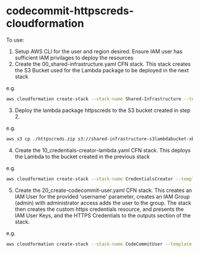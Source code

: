 # codecommit-httpscreds-cloudformation

To use:
1. Setup AWS CLI for the user and region desired. Ensure IAM user has sufficient IAM privilages to deploy the resources
2. Create the 00_shared-infrastructure.yaml CFN stack. This stack creates the S3 Bucket used for the Lambda package to be deployed in the next stack

e.g.

```bash
aws cloudformation create-stack --stack-name Shared-Infrastructure --template-body file://00_shared-infrastructure.yaml --parameters ParameterKey=groupname,ParameterValue=codecommitters --capabilities CAPABILITY_NAMED_IAM
```

3. Deploy the lambda package httpscreds to the S3 bucket created in step 2.

e.g.

```bash
aws s3 cp ./httpscreds.zip s3://shared-infrastructure-s3lambdabucket-xb4p0sufkfj9
```

4. Create the 10_credentials-creator-lambda.yaml CFN stack. This deploys the Lambda to the bucket created in the previous stack

e.g.

```bash
aws cloudformation create-stack --stack-name CredentialsCreator --template-body file://10_credentials-creator-lambda.yaml --capabilities CAPABILITY_NAMED_IAM
```

5. Create the 20_create-codecommit-user.yaml CFN stack. This creates an IAM User for the provided 'username' parameter, creates an IAM Group (admin) with administrator access adds the user to the group. The stack then creates the custom https credentials resource, and presents the IAM User Keys, and the HTTPS Credentials to the outputs section of the stack.

e.g.

```bash
aws cloudformation create-stack --stack-name CodeCommitUser --template-body file://20_create-codecommit-user.yaml  --parameters ParameterKey=username,ParameterValue=codecommituser --capabilities CAPABILITY_NAMED_IAM
```

